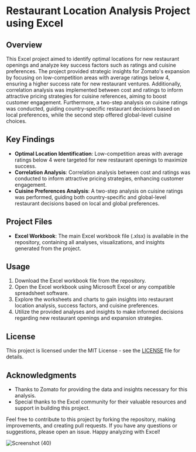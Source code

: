 # Restaurant Location Analysis Project using Excel

## Overview
This Excel project aimed to identify optimal locations for new restaurant openings and analyze key success factors such as ratings and cuisine preferences. The project provided strategic insights for Zomato's expansion by focusing on low-competition areas with average ratings below 4, ensuring a higher success rate for new restaurant ventures. Additionally, correlation analysis was implemented between cost and ratings to inform attractive pricing strategies for cuisine references, aiming to boost customer engagement. Furthermore, a two-step analysis on cuisine ratings was conducted, guiding country-specific restaurant decisions based on local preferences, while the second step offered global-level cuisine choices.

## Key Findings
- **Optimal Location Identification**: Low-competition areas with average ratings below 4 were targeted for new restaurant openings to maximize success.
- **Correlation Analysis**: Correlation analysis between cost and ratings was conducted to inform attractive pricing strategies, enhancing customer engagement.
- **Cuisine Preferences Analysis**: A two-step analysis on cuisine ratings was performed, guiding both country-specific and global-level restaurant decisions based on local and global preferences.

## Project Files
- **Excel Workbook**: The main Excel workbook file (.xlsx) is available in the repository, containing all analyses, visualizations, and insights generated from the project.

## Usage
1. Download the Excel workbook file from the repository.
2. Open the Excel workbook using Microsoft Excel or any compatible spreadsheet software.
3. Explore the worksheets and charts to gain insights into restaurant location analysis, success factors, and cuisine preferences.
4. Utilize the provided analyses and insights to make informed decisions regarding new restaurant openings and expansion strategies.

## License
This project is licensed under the MIT License - see the [LICENSE](LICENSE) file for details.

## Acknowledgments
- Thanks to Zomato for providing the data and insights necessary for this analysis.
- Special thanks to the Excel community for their valuable resources and support in building this project.

Feel free to contribute to this project by forking the repository, making improvements, and creating pull requests. If you have any questions or suggestions, please open an issue. Happy analyzing with Excel!

![Screenshot (40)](https://github.com/Srinathpeddapalli/Zomato_Project_Excel/assets/134639185/6925d29f-9f25-4f04-8b84-e4c488311dc9)
